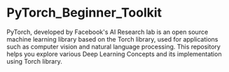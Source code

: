 # PyTorch_Beginner_Toolkit
PyTorch, developed by Facebook's AI Research lab is an open source machine learning library based on the Torch library, used for applications such as computer vision and natural language processing.
This repository helps you explore various Deep Learning Concepts and its implementation using Torch library.
